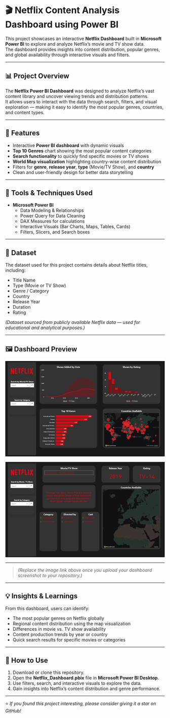 # 🎬 Netflix Content Analysis Dashboard using Power BI

This project showcases an interactive **Netflix Dashboard** built in **Microsoft Power BI** to explore and analyze Netflix’s movie and TV show data.  
The dashboard provides insights into content distribution, popular genres, and global availability through interactive visuals and filters.

---

## 📊 Project Overview

The **Netflix Power BI Dashboard** was designed to analyze Netflix’s vast content library and uncover viewing trends and distribution patterns.  
It allows users to interact with the data through search, filters, and visual exploration — making it easy to identify the most popular genres, countries, and content types.

---

## 🚀 Features

- Interactive **Power BI dashboard** with dynamic visuals  
- **Top 10 Genres** chart showing the most popular content categories  
- **Search functionality** to quickly find specific movies or TV shows  
- **World Map visualization** highlighting country-wise content distribution  
- Filters for **genre**, **release year**, **type** (Movie/TV Show), and **country**  
- Clean and user-friendly design for better data storytelling

---

## 🧠 Tools & Techniques Used

- **Microsoft Power BI**
  - Data Modeling & Relationships  
  - Power Query for Data Cleaning  
  - DAX Measures for calculations  
  - Interactive Visuals (Bar Charts, Maps, Tables, Cards)  
  - Filters, Slicers, and Search boxes  

---

## 📂 Dataset

The dataset used for this project contains details about Netflix titles, including:
- Title Name  
- Type (Movie or TV Show)  
- Genre / Category  
- Country  
- Release Year  
- Duration  
- Rating  

*(Dataset sourced from publicly available Netflix data — used for educational and analytical purposes.)*

---

## 🖼️ Dashboard Preview

<p align="center">
  <img src="https://github.com/Aarsh0315/Netflix-Content-Analysis-Dashboard-PowerBI/blob/main/netflix1.png?raw=true" width="750" alt="Netflix Dashboard Overview">
</p>

<p align="center">
  <img src="https://github.com/Aarsh0315/Netflix-Content-Analysis-Dashboard-PowerBI/blob/main/netflix2.png?raw=true" width="750" alt="Netflix Dashboard Map View">
</p>

---


> *(Replace the image link above once you upload your dashboard screenshot to your repository.)*

---

## 💡 Insights & Learnings

From this dashboard, users can identify:
- The most popular genres on Netflix globally  
- Regional content distribution using the map visualization  
- Differences in movie vs. TV show availability  
- Content production trends by year or country  
- Quick search results for specific movies or categories  

---

## 🧩 How to Use

1. Download or clone this repository.  
2. Open the **Netflix_Dashboard.pbix** file in **Microsoft Power BI Desktop**.  
3. Use filters, search, and interactive visuals to explore the data.  
4. Gain insights into Netflix’s content distribution and genre performance.

---

⭐ *If you found this project interesting, please consider giving it a star on GitHub!*
